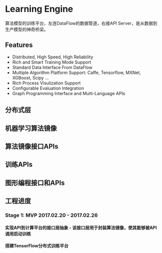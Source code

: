 # Learning Engine
算法模型的训练平台，左连DataFlow的数据管道，右接API Server，是从数据到生产模型的神奇桥梁。

## Features
* Distributed, High Speed, High Reliability
* Rich and Smart Training Mode Support
* Standard Data Interface From DataFlow
* Multiple Algorithm Platform Support: Caffe, Tensorflow, MXNet, XGBoost, Scipy ...
* Rich Process Visulization Support
* Configurable Evaluation Integration
* Graph Programming Interface and Multi-Language APIs


## 分布式层


## 机器学习算法镜像


## 算法镜像接口APIs


## 训练APIs



## 图形编程接口和APIs



## 工程进度

### Stage 1: MVP 2017.02.20 - 2017.02.26

#### 实现API到计算平台的接口层抽象 - 该接口层用于封装算法镜像，使其能够被API调用启动训练

#### 搭建TensorFlow分布式训练平台
